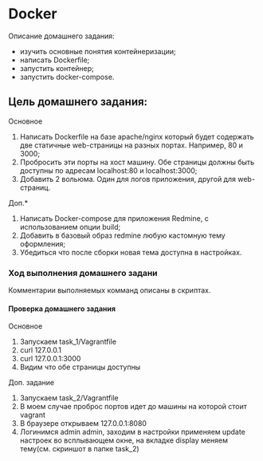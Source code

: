 #  Docker

Описание домашнего задания:
- изучить основные понятия контейнеризации;
- написать Dockerfile;
- запустить контейнер;
- запустить docker-compose.

## Цель домашнего задания:

Основное
1. Написать Dockerfile на базе apache/nginx который будет содержать две статичные web-страницы
на разных портах. Например, 80 и 3000;
2. Пробросить эти порты на хост машину. Обе страницы должны быть доступны по адресам
localhost:80 и localhost:3000;
3. Добавить 2 вольюма. Один для логов приложения, другой для web-страниц.

Доп.*
1. Написать Docker-compose для приложения Redmine, с использованием опции build;
2. Добавить в базовый образ redmine любую кастомную тему оформления;
3. Убедиться что после сборки новая тема доступна в настройках.

### Ход выполнения домашнего задани

Комментарии выполняемых комманд описаны в скриптах.

#### Проверка домашнего задания

Основное
1) Запускаем task_1/Vagrantfile
2) curl 127.0.0.1
3) curl 127.0.0.1:3000
4) Видим что обе страницы доступны

Доп. задание
1) Запускаем task_2/Vagrantfile
2) В моем случае проброс портов идет до машины на которой стоит vagrant
3) В браузере открываем 127.0.0.1:8080
4) Логинимся admin admin, заходим в настройки применяем update настроек во всплывающем окне, на вкладке display меняем тему(см. скриншот в папке task_2)
